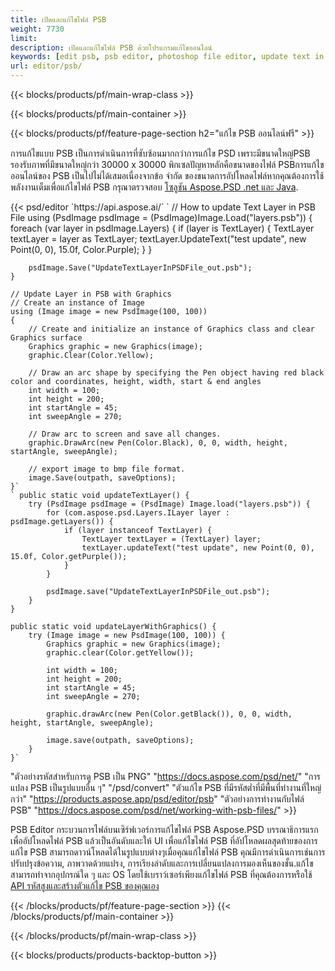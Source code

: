 ```yaml
---
title: เปิดและแก้ไขไฟล์ PSB
weight: 7730
limit: 
description: เปิดและแก้ไขไฟล์ PSB ด้วยโปรแกรมแก้ไขออนไลน์
keywords: [edit psb, psb editor, photoshop file editor, update text in psb, update psb, open psb, update text in psb]
url: editor/psb/
---
```


{{< blocks/products/pf/main-wrap-class >}}

{{< blocks/products/pf/main-container >}}

{{< blocks/products/pf/feature-page-section h2="แก้ไข PSB ออนไลน์ฟรี" >}}
<p>การแก้ไขแบบ PSB เป็นการดำเนินการที่ซับซ้อนมากกว่าการแก้ไข PSD เพราะมีขนาดใหญ่PSB รองรับภาพที่มีขนาดใหญ่กว่า 30000 x 30000 พิกเซลปัญหาหลักคือขนาดของไฟล์ PSBการแก้ไขออนไลน์ของ PSB เป็นไปไม่ได้เสมอเนื่องจากข้อ จำกัด ของขนาดการอัปโหลดไฟล์หากคุณต้องการใช้พลังงานเต็มเพื่อแก้ไขไฟล์ PSB กรุณาตรวจสอบ <a href="/psd/{{< lang-code >}}">โซลูชัน Aspose.PSD .net และ Java</a>. </p>
{{< psd/editor `https://api.aspose.ai/` 
`	// How to update Text Layer in PSB File
	using (PsdImage psdImage = (PsdImage)Image.Load("layers.psb"))
  	{
		foreach (var layer in psdImage.Layers)
		{
			if (layer is TextLayer)
			{
				TextLayer textLayer = layer as TextLayer;
				textLayer.UpdateText("test update", new Point(0, 0), 15.0f, Color.Purple);
			}
		}

		psdImage.Save("UpdateTextLayerInPSDFile_out.psb");
	}
	
	// Update Layer in PSB with Graphics
	// Create an instance of Image
	using (Image image = new PsdImage(100, 100))
	{
		// Create and initialize an instance of Graphics class and clear Graphics surface
		Graphics graphic = new Graphics(image);
		graphic.Clear(Color.Yellow);

		// Draw an arc shape by specifying the Pen object having red black color and coordinates, height, width, start & end angles                 
		int width = 100;
		int height = 200;
		int startAngle = 45;
		int sweepAngle = 270;

		// Draw arc to screen and save all changes.
		graphic.DrawArc(new Pen(Color.Black), 0, 0, width, height, startAngle, sweepAngle);

		// export image to bmp file format.
		image.Save(outpath, saveOptions);
	}` 
	` public static void updateTextLayer() {
        try (PsdImage psdImage = (PsdImage) Image.load("layers.psb")) {
            for (com.aspose.psd.Layers.ILayer layer : psdImage.getLayers()) {
                if (layer instanceof TextLayer) {
                    TextLayer textLayer = (TextLayer) layer;
                    textLayer.updateText("test update", new Point(0, 0), 15.0f, Color.getPurple());
                }
            }

            psdImage.save("UpdateTextLayerInPSDFile_out.psb");
        }
    }

    public static void updateLayerWithGraphics() {
        try (Image image = new PsdImage(100, 100)) {
            Graphics graphic = new Graphics(image);
            graphic.clear(Color.getYellow());

            int width = 100;
            int height = 200;
            int startAngle = 45;
            int sweepAngle = 270;

            graphic.drawArc(new Pen(Color.getBlack()), 0, 0, width, height, startAngle, sweepAngle);

            image.save(outpath, saveOptions);
        }
    }` 
"ตัวอย่างรหัสสำหรับการดู PSB เป็น PNG"  "https://docs.aspose.com/psd/net/" 
"การแปลง PSB เป็นรูปแบบอื่น ๆ"  "/psd/convert" 
"ตัวแก้ไข PSB ที่มีรหัสต่ำที่มีพื้นที่ทำงานที่ใหญ่กว่า" "https://products.aspose.app/psd/editor/psb" 
"ตัวอย่างการทำงานกับไฟล์ PSB" "https://docs.aspose.com/psd/net/working-with-psb-files/" >}}
<p>PSB Editor กระบวนการไฟล์บนเซิร์ฟเวอร์การแก้ไขไฟล์ PSB Aspose.PSD บรรณาธิการแรกเพื่ออัปโหลดไฟล์ PSB แล้วเป็นอันดับและให้ UI เพื่อแก้ไขไฟล์ PSB ที่อัปโหลดผลสุดท้ายของการแก้ไข PSB สามารถดาวน์โหลดได้ในรูปแบบต่างๆเมื่อคุณแก้ไขไฟล์ PSB คุณมีการดำเนินการเช่นการปรับปรุงข้อความ, ภาพวาดด้วยแปรง, การเรียงลำดับและการเปลี่ยนแปลงการมองเห็นของชั้น.แก้ไขสามารถทำจากอุปกรณ์ใด ๆ และ OS โดยใช้เบราว์เซอร์เพียงแก้ไขไฟล์ PSB ที่คุณต้องการหรือใช้ <a href="https://docs.aspose.com/psd/net/working-with-psb-files/">API รหัสสูงและสร้างตัวแก้ไข PSB ของคุณเอง</a></p>

{{< /blocks/products/pf/feature-page-section >}}
{{< /blocks/products/pf/main-container >}}


{{< /blocks/products/pf/main-wrap-class >}}

{{< blocks/products/products-backtop-button >}}

